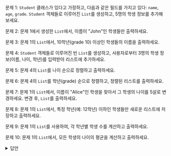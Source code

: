 문제 1:
`Student` 클래스가 있다고 가정하고, 다음과 같은 필드를 가지고 있다: `name`, `age`, `grade`. `Student` 객체들로 이루어진 `List`를 생성하고, 5명의 학생 정보를 추가해보세요.

문제 2:
문제 1에서 생성한 `List`에서, 이름이 "John"인 학생들만 출력하세요.

문제 3:
문제 1의 `List`에서, 10학년(grade 10) 이상인 학생들의 이름을 출력하세요.

문제 4:
`Student` 객체들로 이루어진 빈 `List`를 생성하고, 사용자로부터 3명의 학생 정보(이름, 나이, 학년)를 입력받아 리스트에 추가하세요.

문제 5:
문제 4의 `List`를 나이 순으로 정렬하고 출력하세요.

문제 6:
문제 4의 `List`를 학년(grade) 순으로 정렬하고, 정렬된 리스트를 출력하세요.

문제 7:
문제 1의 `List`에서, 이름이 "Alice"인 학생을 찾아서 그 학생의 나이를 5살로 변경하세요. 변경 후, `List`를 출력하세요.

문제 8:
문제 1의 `List`에서, 특정 학년(예: 12학년) 이하인 학생들만 새로운 리스트에 저장하고 출력하세요.

문제 9:
문제 1의 `List`를 사용하여, 각 학년별 학생 수를 계산하고 출력하세요.

문제 10:
문제 1의 `List`에서, 모든 학생의 나이의 평균을 계산하고 출력하세요.

<details>
  <summary>답안</summary>

문제 1 답안:
```java
List<Student> students = new ArrayList<>();
students.add(new Student("John", 15, 10));
students.add(new Student("Alice", 14, 9));
students.add(new Student("Bob", 16, 11));
students.add(new Student("Eve", 13, 8));
students.add(new Student("Carol", 15, 10));
```

문제 2 답안:
```java
for (Student student : students) {
    if ("John".equals(student.getName())) {
        System.out.println(student);
    }
}
```

문제 3 답안:
```java
for (Student student : students) {
    if (student.getGrade() >= 10) {
        System.out.println(student.getName());
    }
}
```

문제 4 답안:
```java
List<Student> students = new ArrayList<>();
Scanner scanner = new Scanner(System.in);
for (int i = 0; i < 3; i++) {
    System.out.print("Enter name: ");
    String name = scanner.nextLine();
    System.out.print("Enter age: ");
    int age = scanner.nextInt();
    System.out.print("Enter grade: ");
    int grade = scanner.nextInt();
    scanner.nextLine(); // consume newline left-over
    students.add(new Student(name, age, grade));
}
```

문제 5 답안:
```java


Collections.sort(students, Comparator.comparingInt(Student::getAge));
System.out.println(students);
```

문제 6 답안:
```java
Collections.sort(students, Comparator.comparingInt(Student::getGrade));
System.out.println(students);
```

문제 7 답안:
```java
for (Student student : students) {
    if ("Alice".equals(student.getName())) {
        student.setAge(5);
    }
}
System.out.println(students);
```

문제 8 답안:
```java
List<Student> filteredStudents = new ArrayList<>();
for (Student student : students) {
    if (student.getGrade() <= 12) {
        filteredStudents.add(student);
    }
}
System.out.println(filteredStudents);
```

문제 9 답안:
```java
Map<Integer, Integer> gradeCount = new HashMap<>();
for (Student student : students) {
    gradeCount.put(student.getGrade(), gradeCount.getOrDefault(student.getGrade(), 0) + 1);
}
System.out.println(gradeCount);
```

문제 10 답안:
```java
int totalAge = 0;
for (Student student : students) {
    totalAge += student.getAge();
}
double averageAge = (double) totalAge / students.size();
System.out.println("Average age: " + averageAge);
```
</details>